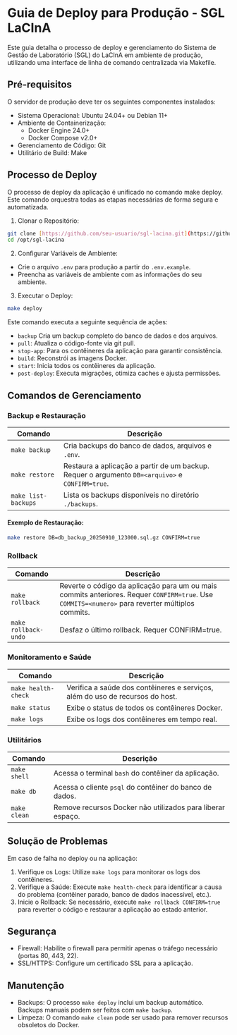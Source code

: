 # Guia de Deploy para Produção - SGL LaCInA

Este guia detalha o processo de deploy e gerenciamento do Sistema de Gestão de Laboratório (SGL) do LaCInA em ambiente de produção, utilizando uma interface de linha de comando centralizada via Makefile.

## Pré-requisitos

O servidor de produção deve ter os seguintes componentes instalados:

- Sistema Operacional: Ubuntu 24.04+ ou Debian 11+
- Ambiente de Containerização:
    - Docker Engine 24.0+
    - Docker Compose v2.0+
- Gerenciamento de Código: Git
- Utilitário de Build: Make

## Processo de Deploy

O processo de deploy da aplicação é unificado no comando make deploy. Este comando orquestra todas as etapas necessárias de forma segura e automatizada.

1. Clonar o Repositório:

```bash
git clone [https://github.com/seu-usuario/sgl-lacina.git](https://github.com/seu-usuario/sgl-lacina.git) /opt/sgl-lacina
cd /opt/sgl-lacina
```

2. Configurar Variáveis de Ambiente:

- Crie o arquivo `.env` para produção a partir do `.env.example`.
- Preencha as variáveis de ambiente com as informações do seu ambiente.

3. Executar o Deploy:

```bash
make deploy
```

Este comando executa a seguinte sequência de ações:

- `backup` Cria um backup completo do banco de dados e dos arquivos.
- `pull`: Atualiza o código-fonte via git pull.
- `stop-app`: Para os contêineres da aplicação para garantir consistência.
- `build`: Reconstrói as imagens Docker.
- `start`: Inicia todos os contêineres da aplicação.
- `post-deploy`: Executa migrações, otimiza caches e ajusta permissões.

## Comandos de Gerenciamento

### Backup e Restauração

| Comando             | Descrição                                                                                       |
| ------------------- | ----------------------------------------------------------------------------------------------- |
| `make backup`       | Cria backups do banco de dados, arquivos e `.env`.                                              |
| `make restore`      | Restaura a aplicação a partir de um backup. Requer o argumento `DB=<arquivo>` e `CONFIRM=true`. |
| `make list-backups` | Lista os backups disponíveis no diretório `./backups`.                                          |

#### Exemplo de Restauração:

```bash
make restore DB=db_backup_20250910_123000.sql.gz CONFIRM=true
```

### Rollback

| Comando              | Descrição                                                                                                                                        |
| -------------------- | ------------------------------------------------------------------------------------------------------------------------------------------------ |
| `make rollback`      | Reverte o código da aplicação para um ou mais commits anteriores. Requer `CONFIRM=true`. Use `COMMITS=<numero>` para reverter múltiplos commits. |
| `make rollback-undo` | Desfaz o último rollback. Requer CONFIRM=true.                                                                                                   |

### Monitoramento e Saúde

| Comando             | Descrição                                                                     |
| ------------------- | ----------------------------------------------------------------------------- |
| `make health-check` | Verifica a saúde dos contêineres e serviços, além do uso de recursos do host. |
| `make status`       | Exibe o status de todos os contêineres Docker.                                |
| `make logs`         | Exibe os logs dos contêineres em tempo real.                                  |

### Utilitários

| Comando      | Descrição                                                  |
| ------------ | ---------------------------------------------------------- |
| `make shell` | Acessa o terminal `bash` do contêiner da aplicação.        |
| `make db`    | Acessa o cliente `psql` do contêiner do banco de dados.    |
| `make clean` | Remove recursos Docker não utilizados para liberar espaço. |

## Solução de Problemas

Em caso de falha no deploy ou na aplicação:

1. Verifique os Logs: Utilize `make logs` para monitorar os logs dos contêineres.
2. Verifique a Saúde: Execute `make health-check` para identificar a causa do problema (contêiner parado, banco de dados inacessível, etc.).
3. Inicie o Rollback: Se necessário, execute `make rollback CONFIRM=true` para reverter o código e restaurar a aplicação ao estado anterior.

## Segurança

- Firewall: Habilite o firewall para permitir apenas o tráfego necessário (portas 80, 443, 22).
- SSL/HTTPS: Configure um certificado SSL para a aplicação.

## Manutenção

- Backups: O processo `make deploy` inclui um backup automático. Backups manuais podem ser feitos com `make backup`.
- Limpeza: O comando `make clean` pode ser usado para remover recursos obsoletos do Docker.
